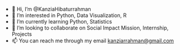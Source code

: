 - 👋 Hi, I’m @KanziaHibaturrahman
- 👀 I’m interested in Python, Data Visualization, R
- 🌱 I’m currently learning Python, Statistics
- 💞️ I’m looking to collaborate on Social Impact Mission, Internship, Projects
- 📫 You can reach me through my email kanziarrahman@gmail.com

<!---
KanziaHibaturrahman/KanziaHibaturrahman is a ✨ special ✨ repository because its `README.md` (this file) appears on your GitHub profile.
You can click the Preview link to take a look at your changes.
--->
